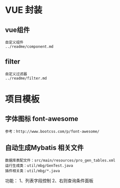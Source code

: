 
# VUE 封装

## vue组件
	自定义组件
	../readme/component.md

## filter
	自定义过滤器
	../readme/filter.md
	
# 项目模板


## 字体图标 font-awesome
	参考：http://www.bootcss.com/p/font-awesome/
	
## 自动生成Mybatis 相关文件
	数据库表配文件：src/main/resources/pro_gen_tables.xml
	运行生成类：util/mbg/GenTest.java 
	插件相关类：util/mbg/*.java
	
		
功能：
1、列表字段控制
2、右则查询条件面板
	